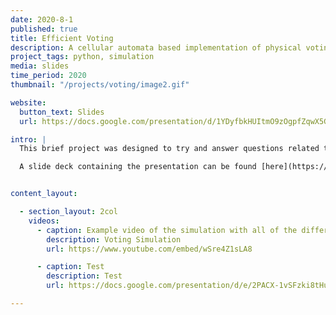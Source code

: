 ```yaml
---
date: 2020-8-1
published: true
title: Efficient Voting
description: A cellular automata based implementation of physical voting dynamics
project_tags: python, simulation
media: slides
time_period: 2020
thumbnail: "/projects/voting/image2.gif"

website:
  button_text: Slides
  url: https://docs.google.com/presentation/d/1YDyfbkHUItmO9zOgpfZqwX5GJs2sjvGAsbjJ-BQje0o/edit?usp=sharing

intro: |
  This brief project was designed to try and answer questions related to what configurations can lead to high throughput voting locations, and what will lead to long lines and waits? As well as how different parameters contribute, e.g., the number of places to vote vs. number of people? A cellular automata is used to model this voting procedure.

  A slide deck containing the presentation can be found [here](https://docs.google.com/presentation/d/1YDyfbkHUItmO9zOgpfZqwX5GJs2sjvGAsbjJ-BQje0o/edit?usp=sharing)


content_layout:

  - section_layout: 2col
    videos:
      - caption: Example video of the simulation with all of the different CA rules applied
        description: Voting Simulation
        url: https://www.youtube.com/embed/wSre4Z1sLA8

      - caption: Test
        description: Test
        url: https://docs.google.com/presentation/d/e/2PACX-1vSFzki8tHuNRjvoGQsiuSEvMow0ss3JweBTAlCX2a1pV2rcbnKu9Jte4IxEZxABjcVZsXHLvfSvXtLm/embed?start=true&loop=false&delayms=3000

---
```


